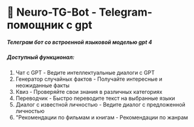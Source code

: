 # 🤖 Neuro-TG-Bot - Telegram-помощник c gpt 

##### Телеграм бот со встроенной языковой моделью gpt 4
##### Доступный функционал:

1. Чат с GPT - Ведите интеллектуальные диалоги с GPT
2. Генератор случайных фактов - Получайте интересные и неожиданные факты
3. Квиз - Проверяйте свои знания в различных категориях
4. Переводчик - Быстро переводите текст на выбранные языки
5. Диалог с известной личностью - Ведите диалог с предложенной личностью
6. "Рекомендации по фильмам и книгам - Рекомендации по жанрам